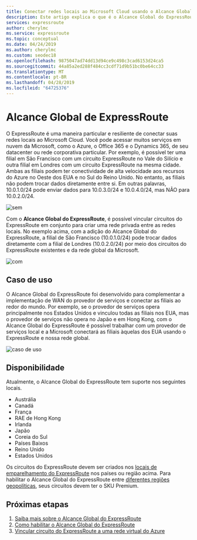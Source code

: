 ```yaml
---
title: Conectar redes locais ao Microsoft Cloud usando o Alcance Global – Azure ExpressRoute | Microsoft Docs
description: Este artigo explica o que é o Alcance Global do ExpressRoute.
services: expressroute
author: cherylmc
ms.service: expressroute
ms.topic: conceptual
ms.date: 04/24/2019
ms.author: cherylmc
ms.custom: seodec18
ms.openlocfilehash: 9875047ad74dd13d94ce9c498c3cad6153d24ca5
ms.sourcegitcommit: 44a85a2ed288f484cc3cdf71d9b51bc0be64cc33
ms.translationtype: MT
ms.contentlocale: pt-BR
ms.lasthandoff: 04/28/2019
ms.locfileid: "64725376"
---
```

# <a name="expressroute-global-reach"></a>Alcance Global de ExpressRoute
O ExpressRoute é uma maneira particular e resiliente de conectar suas redes locais ao Microsoft Cloud. Você pode acessar muitos serviços em nuvem da Microsoft, como o Azure, o Office 365 e o Dynamics 365, de seu datacenter ou rede corporativa particular. Por exemplo, é possível ter uma filial em São Francisco com um circuito ExpressRoute no Vale do Silício e outra filial em Londres com um circuito ExpressRoute na mesma cidade. Ambas as filiais podem ter conectividade de alta velocidade aos recursos do Azure no Oeste dos EUA e no Sul do Reino Unido. No entanto, as filiais não podem trocar dados diretamente entre si. Em outras palavras, 10.0.1.0/24 pode enviar dados para 10.0.3.0/24 e 10.0.4.0/24, mas NÃO para 10.0.2.0/24.

![sem][1]

Com o **Alcance Global do ExpressRoute**, é possível vincular circuitos do ExpressRoute em conjunto para criar uma rede privada entre as redes locais. No exemplo acima, com a adição do Alcance Global do ExpressRoute, a filial de São Francisco (10.0.1.0/24) pode trocar dados diretamente com a filial de Londres (10.0.2.0/24) por meio dos circuitos do ExpressRoute existentes e da rede global da Microsoft. 

![com][2]

## <a name="use-case"></a>Caso de uso
O Alcance Global do ExpressRoute foi desenvolvido para complementar a implementação de WAN do provedor de serviços e conectar as filiais ao redor do mundo. Por exemplo, se o provedor de serviços opera principalmente nos Estados Unidos e vinculou todas as filiais nos EUA, mas o provedor de serviços não opera no Japão e em Hong Kong, com o Alcance Global do ExpressRoute é possível trabalhar com um provedor de serviços local e a Microsoft conectará as filiais àquelas dos EUA usando o ExpressRoute e nossa rede global.

![caso de uso][3]

## <a name="availability"></a>Disponibilidade 
Atualmente, o Alcance Global do ExpressRoute tem suporte nos seguintes locais.

* Austrália
* Canadá
* França
* RAE de Hong Kong
* Irlanda
* Japão
* Coreia do Sul
* Países Baixos
* Reino Unido
* Estados Unidos

Os circuitos do ExpressRoute devem ser criados nos [locais de emparelhamento do ExpressRoute](expressroute-locations.md) nos países ou região acima. Para habilitar o Alcance Global do ExpressRoute entre [diferentes regiões geopolíticas](expressroute-locations.md), seus circuitos devem ter o SKU Premium.

## <a name="next-steps"></a>Próximas etapas
1. [Saiba mais sobre o Alcance Global do ExpressRoute](expressroute-faqs.md)
2. [Como habilitar o Alcance Global do ExpressRoute](expressroute-howto-set-global-reach.md)
3. [Vincular circuito do ExpressRoute a uma rede virtual do Azure](expressroute-howto-linkvnet-arm.md)


<!--Image References-->
[1]: ./media/expressroute-global-reach/1.png "diagrama sem alcance global"
[2]: ./media/expressroute-global-reach/2.png "diagrama com alcance global"
[3]: ./media/expressroute-global-reach/3.png "caso de uso do alcance global"
